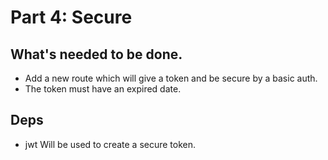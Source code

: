# Part 4: Secure

## What's needed to be done.
 - Add a new route which will give a token and be secure by a basic auth.
 - The token must have an expired date.

## Deps

 - jwt 
Will be used to create a secure token.
